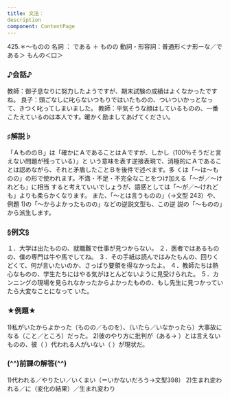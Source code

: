 ```yaml
---
title: 文法：
description
component: ContentPage
---
```



425.＊～ものの
名詞 ： である ＋ ものの
動詞・形容詞：普通形＜ナ形ーな／である＞ もんの＜口＞
### ♪会話♪
教師：御子息なりに努力したようですが、期末試験の成績はよくなかったですね。 良子：頭ごなしに叱らないつもりではいたものの、ついついかっとなって、きつく叱ってしまいました。 教師：平気そうな顔はしているものの、一番こたえているのは本人です。暖かく励ましてあげてください。
### ♯解説♭
「ＡもののＢ」は「確かにＡであることはＡですが、しかし（100％そうだと言えない問題が残っている）」と いう意味を表す逆接表現で、消極的にＡであることは認めながら、それと矛盾したことＢを後件で述べます。多 くは「～は～ものの」の形で使われます。不満・不足・不完全なことをつけ加える「～が／～けれども」に相当 すると考えていいでしょうが、語感としては「～が／～けれども」よりも柔らかくなります。
また、「～とは言うものの」（→文型 243）や、例題 1)の「～からよかったものの」などの逆説文型も、この逆 説の「～ものの」から派生します。
### §例文§
１．大学は出たものの、就職難で仕事が見つからない。
２．医者ではあるものの、僕の専門は牛や馬でしてね。
３．その手紙は読んではみたもんの、回りくどくて、何が言いたいのか、さっぱり要領を得なかったよ。
４．教師たちは熱心なものの、学生たちにはやる気がほとんどないように見受けられた。
５．カンニングの現場を見られなかったからよかったものの、もし先生に見つかっていたら大変なことになって いた。
### ★例題★
1)私がいたからよかった（ものの／ものを）、（いたら／いなかったら）大事故になる（こと／ところ）だった。
2)彼のやり方に批判が（ある→ ）とは言えないものの、彼（ ）代われる人がいない（ ）が現状だ。
### (^^)前課の解答(^^)
1)代われる／やりたい／いくまい（＝いかないだろう→文型398）
2)生まれ変われる／に（変化の結果）／生まれ変わり
